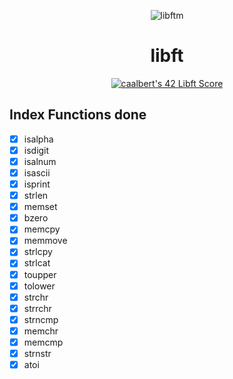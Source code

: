 <div align="center">

![libftm](https://user-images.githubusercontent.com/3737837/181282947-962d510a-5e39-45d2-af6b-373186f12821.png)

# libft


[![caalbert's 42 Libft Score](https://badge42.vercel.app/api/v2/cl5g4kxwa002509l0nrey4oz0/project/2606362)](https://github.com/JaeSeoKim/badge42)

</div>

## Index Functions done

- [x] isalpha
- [x] isdigit
- [x] isalnum
- [x] isascii
- [x] isprint
- [x] strlen
- [x] memset
- [x] bzero
- [x] memcpy
- [x] memmove
- [x] strlcpy
- [x] strlcat
- [x] toupper
- [x] tolower
- [x] strchr
- [x] strrchr
- [x] strncmp
- [x] memchr
- [x] memcmp
- [x] strnstr
- [x] atoi
